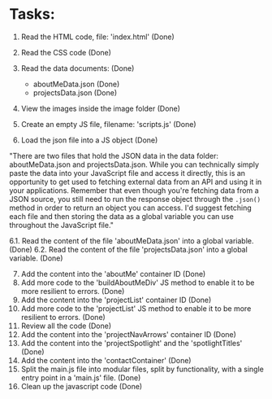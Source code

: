 # Tasks:

1. Read the HTML code, file: 'index.html' (Done)
2. Read the CSS code (Done)
3. Read the data documents: (Done)

   - aboutMeData.json (Done)
   - projectsData.json (Done)

4. View the images inside the image folder (Done)
5. Create an empty JS file, filename: 'scripts.js' (Done)
6. Load the json file into a JS object (Done)

"There are two files that hold the JSON data in the data folder: aboutMeData.json and projectsData.json. While you can technically simply paste the data into your JavaScript file and access it directly, this is an opportunity to get used to fetching external data from an API and using it in your applications. Remember that even though you're fetching data from a JSON source, you still need to run the response object through the `.json()` method in order to return an object you can access. I'd suggest fetching each file and then storing the data as a global variable you can use throughout the JavaScript file."

6.1. Read the content of the file 'aboutMeData.json' into a global variable. (Done)
6.2. Read the content of the file 'projectsData.json' into a global variable. (Done)

7. Add the content into the 'aboutMe' container ID (Done)
8. Add more code to the 'buildAboutMeDiv' JS method to enable it to be more resilient to errors. (Done)
9. Add the content into the 'projectList' container ID (Done)
10. Add more code to the 'projectList' JS method to enable it to be more resilient to errors. (Done)
11. Review all the code (Done)
12. Add the content into the 'projectNavArrows' container ID (Done)
13. Add the content into the 'projectSpotlight' and the 'spotlightTitles' (Done)
14. Add the content into the 'contactContainer' (Done)
15. Split the main.js file into modular files, split by functionality, with a single entry point in a 'main.js' file. (Done)
16. Clean up the javascript code (Done)
